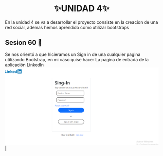 # <div align="center"> ✨UNIDAD 4✨ </div>

En la unidad 4 se va a desarrollar el proyecto consiste en la creacion de una red social, ademas hemos aprendido como utilizar bootstraps

## Sesion 60 🎨

Se nos orientó a que hicieramos un Sign in de una cualquier pagina utilizando Bootstrap, en mi caso quise hacer La pagina de entrada de la aplicación LinkedIn
 ![bootstrap](./img/Captura%20de%20pantalla%202024-09-27%20213459.png) |